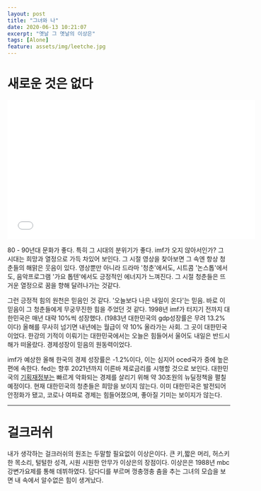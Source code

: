 ```yaml
---
layout: post
title: "그녀와 나"
date: 2020-06-13 10:21:07
excerpt: "옛날 그 옛날의 이상은"
tags: [Alone]
feature: assets/img/leetche.jpg
---
```


# 새로운 것은 없다

<iframe width="560" height="315" src="//www.youtube.com/embed/SU3kYxJmWuQ)" frameborder="0"> </iframe>

80 - 90년대 문화가 좋다. 특히 그 시대의 분위기가 좋다.
imf가 오지 않아서인가? 그 시대는 희망과 열정으로 가득 차있어 보인다.
그 시절 영상을 찾아보면 그 속엔 항상 청춘들의 해맑은 웃음이 있다. 영상뿐만 아니라 드라마 '청춘'에서도, 시트콤 '논스톱'에서도, 음악프로그램 '가요 톱텐'에서도 긍정적인 에너지가 느껴진다. 그 시절 청춘들은 뜨거운 열정으로 꿈을 향해 달려나가는 것같다.

그런 긍정적 힘의 원천은 믿음인 것 같다. '오늘보다 나은 내일이 온다'는 믿음. 바로 이 믿음이 그 청춘들에게 무궁무진한 힘을 주었던 것 같다. 1998년 imf가 터지기 전까지 대한민국은 매년 대략 10%씩 성장했다. (1983년 대한민국의 gdp성장률은 무려 13.2%이다) 올해를 무사히 넘기면 내년에는 월급이 약 10% 올라가는 사회. 그 곳이 대한민국이었다. 한강의 기적이 이뤄기는 대한민국에서는 오늘은 힘들어서 울어도 내일은 반드시 해가 떠올랐다. 경제성장이 믿음의 원동력이었다.

imf가 예상한 올해 한국의 경제 성장률은 -1.2%이다, 이는 심지어 oced국가 중에 높은 편에 속한다. fed는 향후 2021년까지 이른바 제로금리를 시행할 것으로 보인다. 대한민국의 <a href="http://www.moef.go.kr/nw/nes/detailNesDtaView.do?searchBbsId1=MOSFBBS_000000000028&searchNttId1=MOSF_000000000040132&menuNo=4010100">기획재정부는</a> 빠르게 악화되는 경제를 살리기 위해 약 30조원의 뉴딜정책을 펼칠 예정이다. 현재 대한민국의 청춘들은 희망을 보이지 않는다. 이미 대한민국은 발전되어 안정화가 됐고, 코로나 여파로 경제는 힘들어졌으며, 좋아질 기미는 보이지가 않는다.

---

# 걸크러쉬

내가 생각하는 걸크러쉬의 원조는 두말할 필요없이 이상은이다. 큰 키,짧은 머리, 허스키한 목소리, 털털한 성격, 시원 시원한 안무가 이상은의 장점이다. 이상은은 1988년 mbc 강변가요제를 통해 데뷔하였다. 담다디를 부르며 껑충껑충 춤을 추는 그녀의 모습을 보면 내 속에서 알수없은 힘이 생겨났다.

